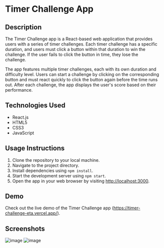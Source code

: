 # Timer Challenge App

## Description

The Timer Challenge app is a React-based web application that provides users with a series of timer challenges. Each timer challenge has a specific duration, and users must click a button within that duration to win the challenge. If the user fails to click the button in time, they lose the challenge.

The app features multiple timer challenges, each with its own duration and difficulty level. Users can start a challenge by clicking on the corresponding button and must react quickly to click the button again before the time runs out. After each challenge, the app displays the user's score based on their performance.

## Technologies Used

- React.js
- HTML5
- CSS3
- JavaScript

## Usage Instructions

1. Clone the repository to your local machine.
2. Navigate to the project directory.
3. Install dependencies using `npm install`.
4. Start the development server using `npm start`.
5. Open the app in your web browser by visiting [http://localhost:3000](http://localhost:3000).

## Demo

Check out the live demo of the Timer Challenge app (https://timer-challenge-eta.vercel.app/).

## Screenshots
![image](https://github.com/shubhammjha22/Timer-Challenge/assets/68507333/a99a8a9a-d7aa-469d-abd9-3930bf99f759)
![image](https://github.com/shubhammjha22/Timer-Challenge/assets/68507333/e4382acc-83c9-4aff-9653-902633ea61d0)





